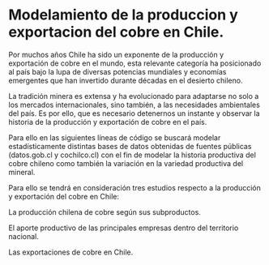 # Modelamiento de la produccion y exportacion del cobre en Chile.

Por muchos años Chile ha sido un exponente de la producción y exportación de cobre en el mundo, esta relevante categoría ha posicionado al país bajo la lupa de diversas potencias mundiales y economías emergentes que han invertido durante décadas en el desierto chileno.

La tradición minera es extensa y ha evolucionado para adaptarse no solo a los mercados internacionales, sino también, a las necesidades ambientales del país. Es por ello, que es necesario detenernos un instante y observar la historia de la producción y exportación de cobre en el país.

Para ello en las siguientes líneas de código se buscará modelar estadísticamente distintas bases de datos obtenidas de fuentes públicas (datos.gob.cl y cochilco.cl) con el fin de modelar la historia productiva del cobre chileno como también la variación en la variedad productiva del mineral.

Para ello se tendrá en consideración tres estudios respecto a la producción y exportación del cobre en Chile:

La producción chilena de cobre según sus subproductos.

El aporte productivo de las principales empresas dentro del territorio nacional.

Las exportaciones de cobre en Chile.
